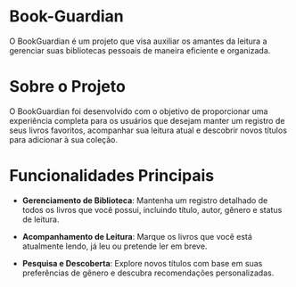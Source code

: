 # Book-Guardian
O BookGuardian é um projeto que visa auxiliar os amantes da leitura a gerenciar suas bibliotecas pessoais de maneira eficiente e organizada.

# Sobre o Projeto
O BookGuardian foi desenvolvido com o objetivo de proporcionar uma experiência completa para os usuários que desejam manter um registro de seus livros favoritos, acompanhar sua leitura atual e descobrir novos títulos para adicionar à sua coleção.

# Funcionalidades Principais
- **Gerenciamento de Biblioteca**: Mantenha um registro detalhado de todos os livros que você possui, incluindo título, autor, gênero e status de leitura.

- **Acompanhamento de Leitura**: Marque os livros que você está atualmente lendo, já leu ou pretende ler em breve.

- **Pesquisa e Descoberta**: Explore novos títulos com base em suas preferências de gênero e descubra recomendações personalizadas.
